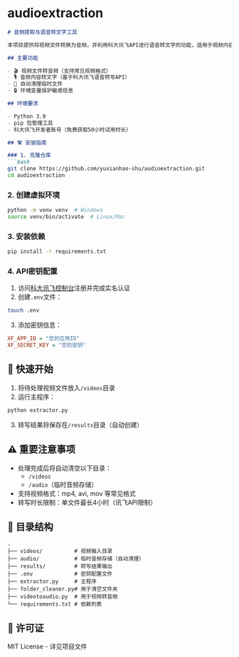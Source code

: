 # audioextraction
 ```markdown
# 音频提取与语音转文字工具

本项目提供将视频文件转换为音频，并利用科大讯飞API进行语音转文字的功能，适用于视频内容分析、字幕生成等场景。

## 主要功能

- 🎬 视频文件转音频（支持常见视频格式）
- 🎙️ 音频内容转文字（基于科大讯飞语音转写API）
- 🧹 自动清理临时文件
- 🔒 环境变量保护敏感信息

## 环境要求

- Python 3.9
- pip 包管理工具
- 科大讯飞开发者账号（免费获取50小时试用时长）

## 🛠️ 安装指南

### 1. 克隆仓库
```bash
git clone https://github.com/yuxianhao-shu/audioextraction.git
cd audioextraction
```

### 2. 创建虚拟环境
```bash
python -m venv venv  # Windows
source venv/bin/activate  # Linux/Mac
```

### 3. 安装依赖
```bash
pip install -r requirements.txt
```

### 4. API密钥配置
1. 访问[科大讯飞控制台](https://www.xfyun.cn/services/lfasr)注册并完成实名认证
2. 创建`.env`文件：
```bash
touch .env
```
3. 添加密钥信息：
```ini
XF_APP_ID = "您的应用ID"
XF_SECRET_KEY = "您的密钥"
```

## 🚀 快速开始

1. 将待处理视频文件放入`/videos`目录
2. 运行主程序：
```bash
python extractor.py
```
3. 转写结果将保存在`/results`目录（自动创建）

## ⚠️ 重要注意事项

- 处理完成后将自动清空以下目录：
  - `/videos` 
  - `/audio`（临时音频存储）
- 支持视频格式：mp4, avi, mov 等常见格式
- 转写时长限制：单文件最长4小时（讯飞API限制）

## 📁 目录结构
```
.
├── videos/          # 视频输入目录
├── audio/           # 临时音频存储（自动清理）
├── results/         # 转写结果输出
├── .env             # 密钥配置文件
├── extractor.py     # 主程序
├── folder_cleaner.py# 用于清空文件夹
├── videotoaudio.py  # 用于视频转音频
└── requirements.txt # 依赖列表
```

## 📄 许可证
MIT License - 详见项目文件
```